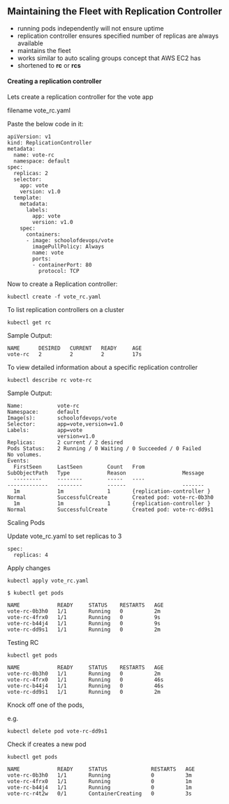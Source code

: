 ## Maintaining the Fleet with Replication Controller

 - running pods independently will not ensure uptime
 - replication controller ensures specified number of replicas are always available
 - maintains the fleet
 - works similar to auto scaling groups concept that AWS EC2 has
 - shortened to **rc** or **rcs**

#### Creating a replication controller

Lets create a replication controller for the vote app

filename vote_rc.yaml

Paste the below code in it:
```
apiVersion: v1
kind: ReplicationController
metadata:
  name: vote-rc
  namespace: default
spec:
  replicas: 2
  selector:
    app: vote
    version: v1.0
  template:
    metadata:
      labels:
        app: vote
        version: v1.0
    spec:
      containers:
      - image: schoolofdevops/vote
        imagePullPolicy: Always
        name: vote
        ports:
        - containerPort: 80
          protocol: TCP
```


Now to create a Replication controller:

```
kubectl create -f vote_rc.yaml
```

To list replication controllers on a cluster

```
kubectl get rc
```
Sample Output:
```
NAME      DESIRED   CURRENT   READY     AGE
vote-rc   2         2         2         17s
```
To view detailed information about a specific replication controller

```
kubectl describe rc vote-rc
```

Sample Output:

```
Name:           vote-rc
Namespace:      default
Image(s):       schoolofdevops/vote
Selector:       app=vote,version=v1.0
Labels:         app=vote
                version=v1.0
Replicas:       2 current / 2 desired
Pods Status:    2 Running / 0 Waiting / 0 Succeeded / 0 Failed
No volumes.
Events:
  FirstSeen     LastSeen        Count   From                            SubObjectPath   Type            Reason                  Message
  ---------     --------        -----   ----                            -------------   --------        ------                  -------
  1m            1m              1       {replication-controller }                       Normal          SuccessfulCreate        Created pod: vote-rc-0b3h0
  1m            1m              1       {replication-controller }                       Normal          SuccessfulCreate        Created pod: vote-rc-dd9s1
```

Scaling Pods

Update vote_rc.yaml to set replicas to 3

```
spec:
  replicas: 4
```

Apply changes

```
kubectl apply vote_rc.yaml

```

```
$ kubectl get pods

NAME            READY     STATUS    RESTARTS   AGE
vote-rc-0b3h0   1/1       Running   0          2m
vote-rc-4frx0   1/1       Running   0          9s
vote-rc-b44j4   1/1       Running   0          9s
vote-rc-dd9s1   1/1       Running   0          2m

```

Testing RC

```
kubectl get pods

NAME            READY     STATUS    RESTARTS   AGE
vote-rc-0b3h0   1/1       Running   0          2m
vote-rc-4frx0   1/1       Running   0          46s
vote-rc-b44j4   1/1       Running   0          46s
vote-rc-dd9s1   1/1       Running   0          2m
```

Knock off one of the pods,

e.g.

```
kubectl delete pod vote-rc-dd9s1
```

Check if creates a new pod

```
kubectl get pods

NAME            READY     STATUS              RESTARTS   AGE
vote-rc-0b3h0   1/1       Running             0          3m
vote-rc-4frx0   1/1       Running             0          1m
vote-rc-b44j4   1/1       Running             0          1m
vote-rc-r4t2w   0/1       ContainerCreating   0          3s
```
